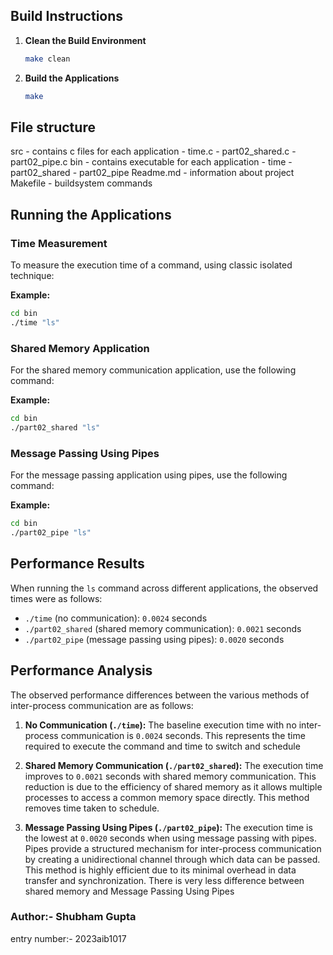 ## Build Instructions

1. **Clean the Build Environment**
   ```bash
   make clean
   ```

2. **Build the Applications**
   ```bash
   make
   ```

## File structure
   src - contains c files for each application
      - time.c
      - part02_shared.c
      - part02_pipe.c
   bin - contains executable for each application
      - time
      - part02_shared
      - part02_pipe
   Readme.md - information about project
   Makefile - buildsystem commands
   
## Running the Applications

### Time Measurement

To measure the execution time of a command, using classic isolated technique:

**Example:**
```bash
cd bin
./time "ls"
```

### Shared Memory Application

For the shared memory communication application, use the following command:

**Example:**
```bash
cd bin
./part02_shared "ls"
```

### Message Passing Using Pipes

For the message passing application using pipes, use the following command:

**Example:**
```bash
cd bin
./part02_pipe "ls"
```

## Performance Results

When running the `ls` command across different applications, the observed times were as follows:

- `./time` (no communication): `0.0024` seconds
- `./part02_shared` (shared memory communication): `0.0021` seconds
- `./part02_pipe` (message passing using pipes): `0.0020` seconds


## Performance Analysis

The observed performance differences between the various methods of inter-process communication are as follows:

1. **No Communication (`./time`):** 
   The baseline execution time with no inter-process communication is `0.0024` seconds. This represents the time required to execute the command and time to switch and schedule

2. **Shared Memory Communication (`./part02_shared`):** 
   The execution time improves to `0.0021` seconds with shared memory communication. This reduction is due to the efficiency of shared memory as it allows multiple processes to access a common memory space directly. This method removes time taken to schedule.

3. **Message Passing Using Pipes (`./part02_pipe`):** 
   The execution time is the lowest at `0.0020` seconds when using message passing with pipes. Pipes provide a structured mechanism for inter-process communication by creating a unidirectional channel through which data can be passed. This method is highly efficient due to its minimal overhead in data transfer and synchronization. 
   There is very less difference between shared memory and Message Passing Using Pipes

### Author:- Shubham Gupta
   entry number:- 2023aib1017
